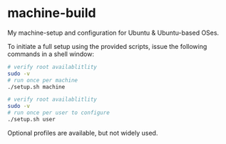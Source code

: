 machine-build
=============

My machine-setup and configuration for Ubuntu &amp; Ubuntu-based OSes.


To initiate a full setup using the provided scripts, issue the
following commands in a shell window:

````bash
# verify root availablitlity
sudo -v
# run once per machine
./setup.sh machine

# verify root availablitlity
sudo -v
# run once per user to configure
./setup.sh user
````

Optional profiles are available, but not widely used.
